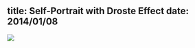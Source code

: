 title: Self-Portrait with Droste Effect
date: 2014/01/08
---

<div class="row container">
    <div class="three columns"></div>
    <div class="six columns">
        <img class="anim-fade lazy-load" src="## assets ##/2014/01/self-portrait-droste-web.jpg">
    </div>
</div>
